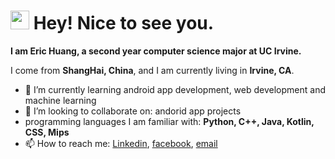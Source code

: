 <h1><img src="https://emojis.slackmojis.com/emojis/images/1531849430/4246/blob-sunglasses.gif?1531849430" width="30"/> Hey! Nice to see you.</h1>

**I am Eric Huang, a second year computer science major at UC Irvine.**  

I come from **ShangHai, China**, and I am currently living in **Irvine, CA**.

- 🌱 I’m currently learning android app development, web development and machine learning
- 👯 I’m looking to collaborate on: andorid app projects
- programming languages I am familiar with: **Python, C++, Java, Kotlin, CSS, Mips**
- 📫 How to reach me: [Linkedin](https://www.linkedin.com/in/eric-huang-7280x/), [facebook](https://www.facebook.com/EricHuang7280/), 
[email](mailto:erichuang4312@gmail.com?subject=[GitHub]%20Source%20Han%20Sans)



<!--
**HE-1234/HE-1234** is a ✨ _special_ ✨ repository because its `README.md` (this file) appears on your GitHub profile.

Here are some ideas to get you started:

- 🔭 I’m currently working on ...
- 🌱 I’m currently learning ...
- 👯 I’m looking to collaborate on ...
- 🤔 I’m looking for help with ...
- 💬 Ask me about ...
- 📫 How to reach me: ...
- 😄 Pronouns: ...
- ⚡ Fun fact: ...
-->
